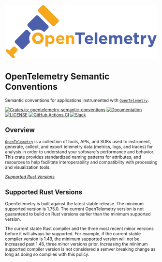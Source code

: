 ![OpenTelemetry — An observability framework for cloud-native software.][splash]

[splash]: https://raw.githubusercontent.com/open-telemetry/opentelemetry-rust/main/assets/logo-text.png

# OpenTelemetry Semantic Conventions

Semantic conventions for applications instrumented with [`OpenTelemetry`].

[![Crates.io: opentelemetry-semantic-conventions](https://img.shields.io/crates/v/opentelemetry-semantic-conventions.svg)](https://crates.io/crates/opentelemetry-semantic-conventions)
[![Documentation](https://docs.rs/opentelemetry-semantic-conventions/badge.svg)](https://docs.rs/opentelemetry-semantic-conventions)
[![LICENSE](https://img.shields.io/crates/l/opentelemetry-semantic-conventions)](./LICENSE)
[![GitHub Actions CI](https://github.com/open-telemetry/opentelemetry-rust/workflows/CI/badge.svg)](https://github.com/open-telemetry/opentelemetry-rust/actions?query=workflow%3ACI+branch%3Amain)
[![Slack](https://img.shields.io/badge/slack-@cncf/otel/rust-brightgreen.svg?logo=slack)](https://cloud-native.slack.com/archives/C03GDP0H023)

## Overview

[`OpenTelemetry`] is a collection of tools, APIs, and SDKs used to instrument,
generate, collect, and export telemetry data (metrics, logs, and traces) for
analysis in order to understand your software's performance and behavior. This
crate provides standardized naming patterns for attributes, and
resources to help facilitate interoperability and compatibility with processing
and visualization tools.

[`opentelemetry`]: https://crates.io/crates/opentelemetry

*[Supported Rust Versions](#supported-rust-versions)*

## Supported Rust Versions

OpenTelemetry is built against the latest stable release. The minimum supported
version is 1.75.0. The current OpenTelemetry version is not guaranteed to build
on Rust versions earlier than the minimum supported version.

The current stable Rust compiler and the three most recent minor versions
before it will always be supported. For example, if the current stable compiler
version is 1.49, the minimum supported version will not be increased past 1.46,
three minor versions prior. Increasing the minimum supported compiler version
is not considered a semver breaking change as long as doing so complies with
this policy.